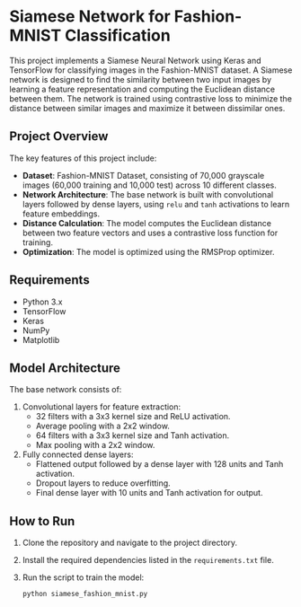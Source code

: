 # Siamese Network for Fashion-MNIST Classification

This project implements a Siamese Neural Network using Keras and TensorFlow for classifying images in the Fashion-MNIST dataset. A Siamese network is designed to find the similarity between two input images by learning a feature representation and computing the Euclidean distance between them. The network is trained using contrastive loss to minimize the distance between similar images and maximize it between dissimilar ones.

## Project Overview

The key features of this project include:

- **Dataset**: Fashion-MNIST Dataset, consisting of 70,000 grayscale images (60,000 training and 10,000 test) across 10 different classes.
- **Network Architecture**: The base network is built with convolutional layers followed by dense layers, using `relu` and `tanh` activations to learn feature embeddings.
- **Distance Calculation**: The model computes the Euclidean distance between two feature vectors and uses a contrastive loss function for training.
- **Optimization**: The model is optimized using the RMSProp optimizer.

## Requirements

- Python 3.x
- TensorFlow
- Keras
- NumPy
- Matplotlib

## Model Architecture

The base network consists of:

1. Convolutional layers for feature extraction:
   - 32 filters with a 3x3 kernel size and ReLU activation.
   - Average pooling with a 2x2 window.
   - 64 filters with a 3x3 kernel size and Tanh activation.
   - Max pooling with a 2x2 window.
2. Fully connected dense layers:
   - Flattened output followed by a dense layer with 128 units and Tanh activation.
   - Dropout layers to reduce overfitting.
   - Final dense layer with 10 units and Tanh activation for output.

## How to Run

1. Clone the repository and navigate to the project directory.
2. Install the required dependencies listed in the `requirements.txt` file.
3. Run the script to train the model:

   ```bash
   python siamese_fashion_mnist.py

